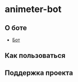 # animeter-bot
## О боте
- <a href="https://t.me/animeter_1_bot" target="_blank">Бот</a>
## Как пользоваться
## Поддержка проекта